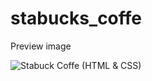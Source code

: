 # stabucks_coffe




Preview image

![Stabuck Coffe (HTML & CSS)](https://user-images.githubusercontent.com/103061751/197498855-2c606ad7-7673-41b8-ae7c-2e6b73c09ce3.png "Stabucks Coffe (HTML & CSS)")
